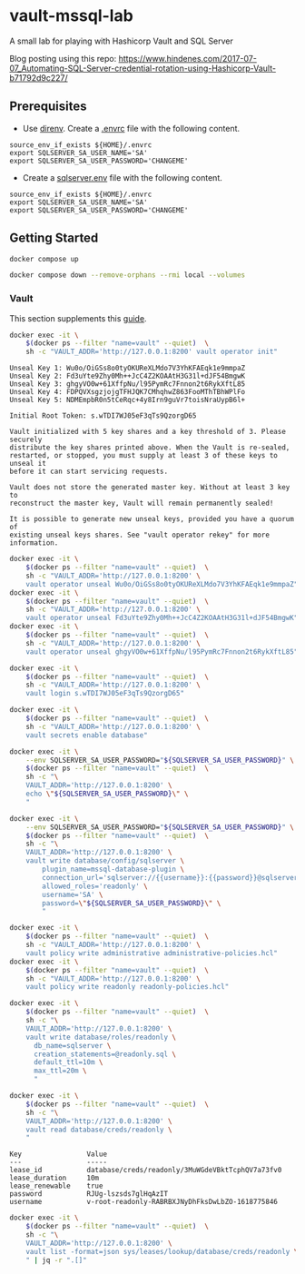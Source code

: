 # vault-mssql-lab

A small lab for playing with Hashicorp Vault and SQL Server

Blog posting using this repo:
https://www.hindenes.com/2017-07-07_Automating-SQL-Server-credential-rotation-using-Hashicorp-Vault-b71792d9c227/

## Prerequisites

- Use [direnv](https://direnv.net/). Create a [.envrc](.envrc) file with the following content.

```text
source_env_if_exists ${HOME}/.envrc
export SQLSERVER_SA_USER_NAME='SA'
export SQLSERVER_SA_USER_PASSWORD='CHANGEME'
```

- Create a [sqlserver.env](sqlserver.env) file with the following content.

```text
source_env_if_exists ${HOME}/.envrc
export SQLSERVER_SA_USER_NAME='SA'
export SQLSERVER_SA_USER_PASSWORD='CHANGEME'
```

## Getting Started

```bash
docker compose up
```

```bash
docker compose down --remove-orphans --rmi local --volumes
```

### Vault

This section supplements this [guide](https://learn.hashicorp.com/tutorials/vault/database-secrets).


```bash
docker exec -it \
    $(docker ps --filter "name=vault" --quiet)  \
    sh -c "VAULT_ADDR='http://127.0.0.1:8200' vault operator init"
```

```text
Unseal Key 1: Wu0o/OiGSs8o0tyOKUReXLMdo7V3YhKFAEqk1e9mmpaZ
Unseal Key 2: Fd3uYte9Zhy0Mh++JcC4Z2KOAAtH3G31l+dJF54BmgwK
Unseal Key 3: ghgyVO0w+61XffpNu/l95PymRc7Fnnon2t6RykXftL85
Unseal Key 4: FDPQVXsgzjojgTFHJQK7CMhqhwZ863FooMThTBhWPlFo
Unseal Key 5: NDMEmpbR0n5tCeRqc+4y8Irn9guVr7toisNraUypB6l+

Initial Root Token: s.wTDI7WJ05eF3qTs9QzorgD65

Vault initialized with 5 key shares and a key threshold of 3. Please securely
distribute the key shares printed above. When the Vault is re-sealed,
restarted, or stopped, you must supply at least 3 of these keys to unseal it
before it can start servicing requests.

Vault does not store the generated master key. Without at least 3 key to
reconstruct the master key, Vault will remain permanently sealed!

It is possible to generate new unseal keys, provided you have a quorum of
existing unseal keys shares. See "vault operator rekey" for more information.
```

```bash
docker exec -it \
    $(docker ps --filter "name=vault" --quiet)  \
    sh -c "VAULT_ADDR='http://127.0.0.1:8200' \
    vault operator unseal Wu0o/OiGSs8o0tyOKUReXLMdo7V3YhKFAEqk1e9mmpaZ"
docker exec -it \
    $(docker ps --filter "name=vault" --quiet)  \
    sh -c "VAULT_ADDR='http://127.0.0.1:8200' \
    vault operator unseal Fd3uYte9Zhy0Mh++JcC4Z2KOAAtH3G31l+dJF54BmgwK"
docker exec -it \
    $(docker ps --filter "name=vault" --quiet)  \
    sh -c "VAULT_ADDR='http://127.0.0.1:8200' \
    vault operator unseal ghgyVO0w+61XffpNu/l95PymRc7Fnnon2t6RykXftL85"
```

```bash
docker exec -it \
    $(docker ps --filter "name=vault" --quiet)  \
    sh -c "VAULT_ADDR='http://127.0.0.1:8200' \
    vault login s.wTDI7WJ05eF3qTs9QzorgD65"
```

```bash
docker exec -it \
    $(docker ps --filter "name=vault" --quiet)  \
    sh -c "VAULT_ADDR='http://127.0.0.1:8200' \
    vault secrets enable database"
```

```bash
docker exec -it \
    --env SQLSERVER_SA_USER_PASSWORD="${SQLSERVER_SA_USER_PASSWORD}" \
    $(docker ps --filter "name=vault" --quiet)  \
    sh -c "\
    VAULT_ADDR='http://127.0.0.1:8200' \
    echo \"${SQLSERVER_SA_USER_PASSWORD}\" \
    "
```

```bash
docker exec -it \
    --env SQLSERVER_SA_USER_PASSWORD="${SQLSERVER_SA_USER_PASSWORD}" \
    $(docker ps --filter "name=vault" --quiet)  \
    sh -c "\
    VAULT_ADDR='http://127.0.0.1:8200' \
    vault write database/config/sqlserver \
        plugin_name=mssql-database-plugin \
        connection_url='sqlserver://{{username}}:{{password}}@sqlserver:1433' \
        allowed_roles='readonly' \
        username='SA' \
        password=\"${SQLSERVER_SA_USER_PASSWORD}\" \
        "
```

```bash
docker exec -it \
    $(docker ps --filter "name=vault" --quiet)  \
    sh -c "VAULT_ADDR='http://127.0.0.1:8200' \
    vault policy write administrative administrative-policies.hcl"
docker exec -it \
    $(docker ps --filter "name=vault" --quiet)  \
    sh -c "VAULT_ADDR='http://127.0.0.1:8200' \
    vault policy write readonly readonly-policies.hcl"
```

```bash
docker exec -it \
    $(docker ps --filter "name=vault" --quiet)  \
    sh -c "\
    VAULT_ADDR='http://127.0.0.1:8200' \
    vault write database/roles/readonly \
      db_name=sqlserver \
      creation_statements=@readonly.sql \
      default_ttl=10m \
      max_ttl=20m \
      "
```

```bash
docker exec -it \
    $(docker ps --filter "name=vault" --quiet)  \
    sh -c "\
    VAULT_ADDR='http://127.0.0.1:8200' \
    vault read database/creds/readonly \
    "
```

```text
Key                Value
---                -----
lease_id           database/creds/readonly/3MuWGdeVBktTcphQV7a73fv0
lease_duration     10m
lease_renewable    true
password           RJUg-lszsds7glHqAzIT
username           v-root-readonly-RABRBXJNyDhFksDwLbZO-1618775846
```

```bash
docker exec -it \
    $(docker ps --filter "name=vault" --quiet)  \
    sh -c "\
    VAULT_ADDR='http://127.0.0.1:8200' \
    vault list -format=json sys/leases/lookup/database/creds/readonly \
    " | jq -r ".[]"
```
